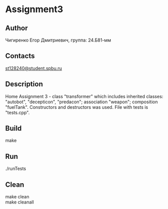 # Assignment3
## Author
Чигиренко Егор Дмитриевич, группа: 24.Б81-мм
## Contacts
st128240@student.spbu.ru
## Description
Home Assignment 3 - class "transformer" which includes inherited classes: "autobot", "decepticon", "predacon"; association "weapon"; composition "fuelTank". Constructors and destructors was used. File with tests is "tests.cpp".
## Build
make
## Run
./runTests
## Clean
make clean  
make cleanall
